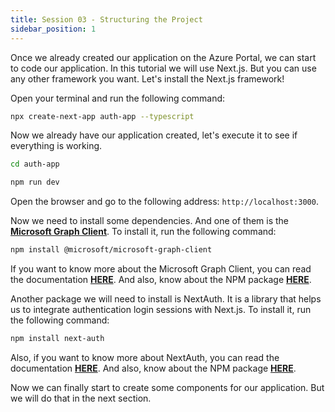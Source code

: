 ```yaml
---
title: Session 03 - Structuring the Project
sidebar_position: 1
---
```


Once we already created our application on the Azure Portal, we can start to code our application. In this tutorial we will use Next.js. But you can use any other framework you want. Let's install the Next.js framework!

Open your terminal and run the following command:

```bash
npx create-next-app auth-app --typescript 
```

Now we already have our application created, let's execute it to see if everything is working.

```bash
cd auth-app
```

```bash
npm run dev
```

Open the browser and go to the following address: `http://localhost:3000`.

Now we need to install some dependencies. And one of them is the **[Microsoft Graph Client](https://learn.microsoft.com/en-us/graph/sdks/create-client?tabs=Javascript)**. To install it, run the following command:

```bash
npm install @microsoft/microsoft-graph-client
```

If you want to know more about the Microsoft Graph Client, you can read the documentation **[HERE](https://docs.microsoft.com/en-us/graph/sdks/sdks-overview)**. And also, know about the NPM package **[HERE](https://www.npmjs.com/package/@microsoft/microsoft-graph-client)**.

Another package we will need to install is NextAuth. It is a library that helps us to integrate authentication login sessions with Next.js. To install it, run the following command:

```bash
npm install next-auth
```

Also, if you want to know more about NextAuth, you can read the documentation **[HERE](https://next-auth.js.org/)**. And also, know about the NPM package **[HERE](https://www.npmjs.com/package/next-auth)**.

Now we can finally start to create some components for our application. But we will do that in the next section.

